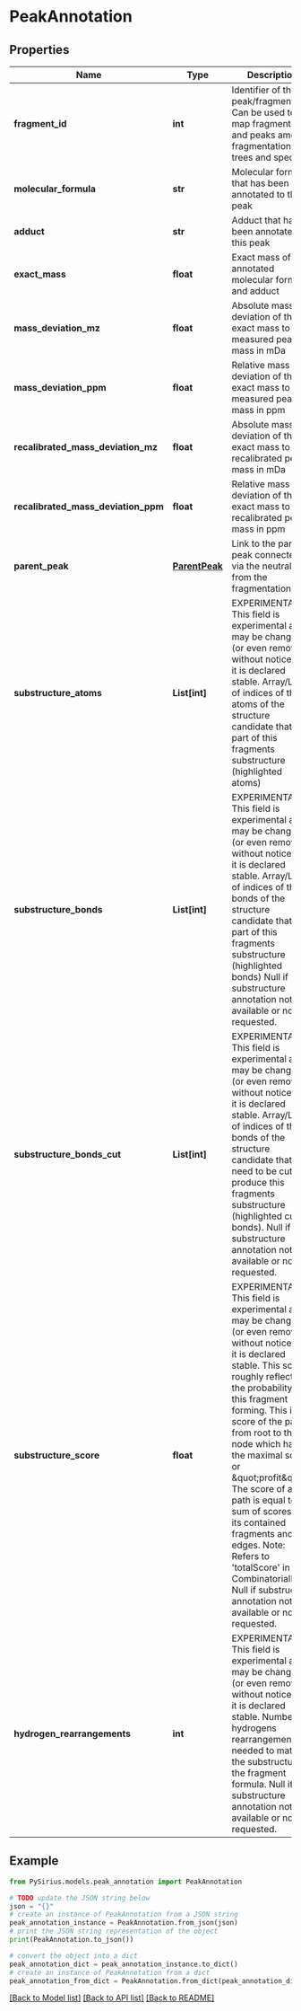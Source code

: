 # PeakAnnotation


## Properties

Name | Type | Description | Notes
------------ | ------------- | ------------- | -------------
**fragment_id** | **int** | Identifier of the peak/fragment. Can be used to map fragments and peaks  among fragmentation trees and spectra. | 
**molecular_formula** | **str** | Molecular formula that has been annotated to this peak | [optional] 
**adduct** | **str** | Adduct that has been annotated to this peak | [optional] 
**exact_mass** | **float** | Exact mass of the annotated molecular formula and adduct | [optional] 
**mass_deviation_mz** | **float** | Absolute mass deviation of the exact mass to the measured peak mass in mDa | [optional] 
**mass_deviation_ppm** | **float** | Relative mass deviation of the exact mass to the measured peak mass in ppm | [optional] 
**recalibrated_mass_deviation_mz** | **float** | Absolute mass deviation of the exact mass to the recalibrated peak mass in mDa | [optional] 
**recalibrated_mass_deviation_ppm** | **float** | Relative mass deviation of the exact mass to the recalibrated peak mass in ppm | [optional] 
**parent_peak** | [**ParentPeak**](ParentPeak.md) | Link to the parent peak connected via the neutral loss from the fragmentation tree. | [optional] 
**substructure_atoms** | **List[int]** | EXPERIMENTAL: This field is experimental and may be changed (or even removed) without notice until it is declared stable.   Array/List of indices of the atoms of the structure candidate that are part of this fragments substructure  (highlighted atoms) | [optional] 
**substructure_bonds** | **List[int]** | EXPERIMENTAL: This field is experimental and may be changed (or even removed) without notice until it is declared stable.   Array/List of indices of the bonds of the structure candidate that are part of this fragments substructure  (highlighted bonds)   Null if substructure annotation not available or not requested. | [optional] 
**substructure_bonds_cut** | **List[int]** | EXPERIMENTAL: This field is experimental and may be changed (or even removed) without notice until it is declared stable.   Array/List of indices of the bonds of the structure candidate that need to be cut to produce this fragments  substructure (highlighted cutted bonds).   Null if substructure annotation not available or not requested. | [optional] 
**substructure_score** | **float** | EXPERIMENTAL: This field is experimental and may be changed (or even removed) without notice until it is declared stable.   This score roughly reflects the probability of this fragment forming.   This is the score of the path from root to this node which has the maximal score or \&quot;profit\&quot;.  The score of a path is equal to the sum of scores of its contained fragments and edges.  Note: Refers to &#39;totalScore&#39; in CombinatorialNode   Null if substructure annotation not available or not requested. | [optional] 
**hydrogen_rearrangements** | **int** | EXPERIMENTAL: This field is experimental and may be changed (or even removed) without notice until it is declared stable.   Number of hydrogens rearrangements needed to match the substructure to the fragment formula.   Null if substructure annotation not available or not requested. | [optional] 

## Example

```python
from PySirius.models.peak_annotation import PeakAnnotation

# TODO update the JSON string below
json = "{}"
# create an instance of PeakAnnotation from a JSON string
peak_annotation_instance = PeakAnnotation.from_json(json)
# print the JSON string representation of the object
print(PeakAnnotation.to_json())

# convert the object into a dict
peak_annotation_dict = peak_annotation_instance.to_dict()
# create an instance of PeakAnnotation from a dict
peak_annotation_from_dict = PeakAnnotation.from_dict(peak_annotation_dict)
```
[[Back to Model list]](../README.md#documentation-for-models) [[Back to API list]](../README.md#documentation-for-api-endpoints) [[Back to README]](../README.md)


